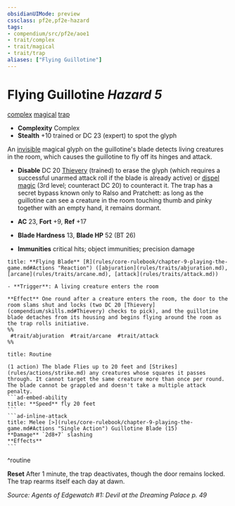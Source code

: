 ```yaml
---
obsidianUIMode: preview
cssclass: pf2e,pf2e-hazard
tags:
- compendium/src/pf2e/aoe1
- trait/complex
- trait/magical
- trait/trap
aliases: ["Flying Guillotine"]
---
```

# Flying Guillotine *Hazard 5*  
[complex](complex.md "Complex Hazard Trait")  [magical](magical.md "Magical Item Trait")  [trap](trap.md "Trap Hazard Trait")  

- **Complexity** Complex
- **Stealth** +10 trained or DC 23 (expert) to spot the glyph  

An [invisible](conditions.md#Invisible) magical glyph on the guillotine's blade detects living creatures in the room, which causes the guillotine to fly off its hinges and attack.

- **Disable** DC 20 [Thievery](skills.md#Thievery) (trained) to erase the glyph (which requires a successful unarmed attack roll if the blade is already active) or [dispel magic](dispel-magic.md) (3rd level; counteract DC 20) to counteract it. The trap has a secret bypass known only to Ralso and Pratchett: as long as the guillotine can see a creature in the room touching thumb and pinky together with an empty hand, it remains dormant.  

- **AC** 23, **Fort** +9, **Ref** +17
- **Blade Hardness** 13, **Blade HP** 52 (BT 26)
- **Immunities** critical hits; object immunities; precision damage

```ad-embed-ability
title: **Flying Blade** [R](rules/core-rulebook/chapter-9-playing-the-game.md#Actions "Reaction") ([abjuration](rules/traits/abjuration.md), [arcane](rules/traits/arcane.md), [attack](rules/traits/attack.md))

- **Trigger**: A living creature enters the room

**Effect** One round after a creature enters the room, the door to the room slams shut and locks (two DC 20 [Thievery](compendium/skills.md#Thievery) checks to pick), and the guillotine blade detaches from its housing and begins flying around the room as the trap rolls initiative.  
%%
 #trait/abjuration  #trait/arcane  #trait/attack 
%%
```

````ad-pf2-summary
title: Routine

(1 action) The blade Flies up to 20 feet and [Strikes](rules/actions/strike.md) any creatures whose squares it passes through. It cannot target the same creature more than once per round. The blade cannot be grappled and doesn't take a multiple attack penalty.
```ad-embed-ability
title: **Speed** fly 20 feet
```
```ad-inline-attack
title: Melee [>](rules/core-rulebook/chapter-9-playing-the-game.md#Actions "Single Action") Guillotine Blade (15)
**Damage** `2d8+7` slashing 
**Effects**
```
````
^routine

**Reset** After 1 minute, the trap deactivates, though the door remains locked. The trap rearms itself each day at dawn.  

*Source: Agents of Edgewatch #1: Devil at the Dreaming Palace p. 49*